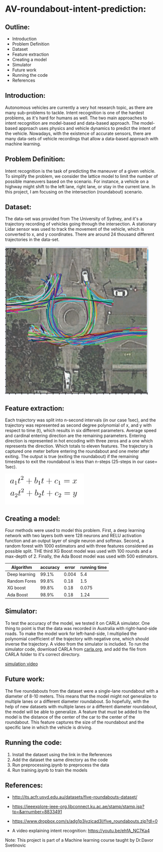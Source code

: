 # AV-roundabout-intent-prediction:

## Outline:
* Introduction
* Problem Definition
* Dataset
* Feature extraction
* Creating a model
* Simulator
* Future work
* Running the code
* References



## Introduction:
Autonomous vehicles are currently a very hot research topic, as there are many sub-problems to tackle. Intent recognition is one of the hardest problems, as it's hard for humans as well. The two main approaches to intent recognition are model-based and data-based approach. The model-based approach uses physics and vehicle dynamics to predict the intent of the vehicle. Nowadays, with the existence of accurate sensors, there are many data-sets of vehicle recordings that allow a data-based approach with machine learning.

## Problem Definition:
Intent recognition is the task of predicting the maneuver of a given vehicle. To simplify the problem, we consider the lattice model to limit the number of possible maneuvers based on the scenario. For instance, a vehicle on a highway might shift to the left lane, right lane, or stay in the current lane. In this project, I am focusing on the intersection (roundabout) scenario.

## Dataset:
The data-set was provided from The University of Sydney, and it's a trajectory recording of vehicles going through the intersection. A stationary Lidar sensor was used to track the movement of the vehicle, which is converted to x, and y coordinates. There are around 24 thousand different trajectories in the data-set. 

![Roundabout](images/roundaboat.PNG)

## Feature extraction:
Each trajectory was split into n-second intervals (in our case 1sec), and the trajectory was represented as second degree polynomial of x, and y with respect to time (t), which results in six different parameters. Average speed and cardinal entering direction are the remaining parameters. Entering direction is represented in hot encoding with three zeros and a one which represents the direction. Which totals to eleven features.
The trajectory is captured one meter before entering the roundabout and one meter after exiting. The output is true (exiting the roundabout) if the remaining timesteps to exit the roundabout is less than n-steps (25-steps in our case= 1sec).

![Equation](images/traj_eq.PNG)

## Creating a model:
Four methods were used to model this problem. First, a deep learning network with two layers both were 128 neurons and RELU activation function and an output layer of single neuron and softmax. Second, a random forest with 1000 estimators and with three features considered as possible split. THE third XG Boost model was used with 100 rounds and a max-depth of 2. Finally, the Ada Boost model was used with 500 estimators.

| Algorithm     | accuracy | error | running time |
|---------------|----------|-------|--------------|
| Deep learning | 99.1%    | 0.004 | 5.4          |
| Random Fores  | 99.8%    | 0.18  | 1.5          |
| XG boost      | 99.8%    | 0.18  | 0.075        |
| Ada Boost     | 98.9%    | 0.18  | 1.24         |

## Simulator:
To test the accuracy of the model, we tested it on CARLA simulator. One thing to point is that the data was recorded in Australia with right-hand-side roads. To make the model work for left-hand-side, I multiplied the polynomial coefficient of the trajectory with negative one, which should inverse the trajectory. A video from the simulator is included. To run the simulator code, download CARLA from [carla.org](https://carla.org/), and add the file from CARLA folder to it's correct directory.

[simulation video](CARLA/intersection_prediction.mp4)

## Future work:
The five roundabouts from the dataset were a single-lane roundabout with a diameter of 8-10 meters. This means that the model might not generalize to multiple lanes or a different diameter roundabout. So hopefully, with the help of new datasets with multiple lanes or a different diameter roundabout, the model will be able to generalize. A feature that must be added to the model is the distance of the center of the car to the center of the roundabout. This feature captures the size of the roundabout and the specific lane in which the vehicle is driving.

## Running the code:
1. Install the dataset using the link in the References
2. Add the dataset the same directory as the code
3. Run preprocessing.ipynb to preprocess the data
4. Run training.ipynb to train the models

## References:
- http://its.acfr.usyd.edu.au/datasets/five-roundabouts-dataset/

- https://ieeexplore-ieee-org.libconnect.ku.ac.ae/stamp/stamp.jsp?tp=&arnumber=8833491

- https://www.dropbox.com/s/adg1p3iyzjcad3l/five_roundabouts.zip?dl=0

- A video explaining intent recognition: https://youtu.be/ehfA_NC7Ka4


Note: This project is part of a Machine learning course taught by Dr.Davor Svetinovic

